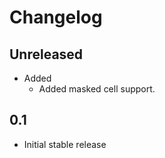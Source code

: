 # Changelog

## Unreleased
* Added
  * Added masked cell support.

## 0.1
  * Initial stable release
